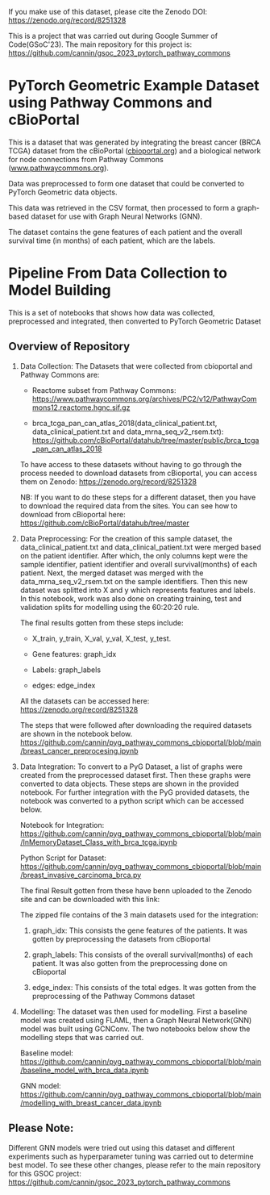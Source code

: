 If you make use of this dataset, please cite the Zenodo DOI: https://zenodo.org/record/8251328

This is a project that was carried out during Google Summer of Code(GSoC'23). The main repository for this project is: https://github.com/cannin/gsoc_2023_pytorch_pathway_commons

# PyTorch Geometric Example Dataset using Pathway Commons and cBioPortal

This is a dataset that was generated by integrating the breast cancer (BRCA TCGA) dataset from the cBioPortal ([cbioportal.org](https://www.cbioportal.org/)) and a biological network 
for node connections from Pathway Commons (www.pathwaycommons.org).
      
Data was preprocessed to form one dataset that could be converted to PyTorch Geometric data objects.

This data was retrieved in the CSV format, then processed to form a graph-based dataset for use with Graph Neural Networks (GNN).

The dataset contains the gene features of each patient and the overall survival time (in months) of each patient, which are the labels.

#  Pipeline From Data Collection to Model Building

This is a set of notebooks that shows how data was collected, preprocessed and integrated, then converted to PyTorch Geometric Dataset

## Overview of Repository
1. Data Collection: The Datasets that were collected from cbioportal and Pathway Commons are:
   
   - Reactome subset from Pathway Commons: https://www.pathwaycommons.org/archives/PC2/v12/PathwayCommons12.reactome.hgnc.sif.gz
     
   - brca_tcga_pan_can_atlas_2018(data_clinical_patient.txt, data_clinical_patient.txt and data_mrna_seq_v2_rsem.txt): 
     https://github.com/cBioPortal/datahub/tree/master/public/brca_tcga_pan_can_atlas_2018
     
   To have access to these datasets without having to go through the process needed to download datasets from cBioportal, you can access 
   them on Zenodo: https://zenodo.org/record/8251328

   NB: If you want to do these steps for a different dataset, then you have to download the required data from the sites. You can see how to download from cBioportal here: 
   https://github.com/cBioPortal/datahub/tree/master

2. Data Preprocessing: For the creation of this sample dataset, the data_clinical_patient.txt and data_clinical_patient.txt were merged based on the patient identifier.
   After which, the only columns kept were the sample identifier, patient identifier and overall survival(months) of each patient.
   Next, the merged dataset was merged with the data_mrna_seq_v2_rsem.txt on the sample identifiers. 
   Then this new dataset was splitted into X and y which represents features and labels.
   In this notebook, work was also done on creating training, test and validation splits for modelling using the 60:20:20 rule.

   The final results gotten from these steps include:

   - X_train, y_train, X_val, y_val, X_test, y_test.
   
   - Gene features: graph_idx
     
   - Labels: graph_labels
     
   - edges: edge_index

   All the datasets can be accessed here: https://zenodo.org/record/8251328

   The steps that were followed after downloading the required datasets are shown in the notebook below.
   https://github.com/cannin/pyg_pathway_commons_cbioportal/blob/main/breast_cancer_preprocesing.ipynb

4. Data Integration: To convert to a PyG Dataset, a list of graphs were created from the preprocessed dataset first.
   Then these graphs were converted to data objects. These steps are shown in the provided notebook.
   For further integration with the PyG provided datasets, the notebook was converted to a python script which can be accessed below.

   Notebook for Integration: https://github.com/cannin/pyg_pathway_commons_cbioportal/blob/main/InMemoryDataset_Class_with_brca_tcga.ipynb
   
   Python Script for Dataset: https://github.com/cannin/pyg_pathway_commons_cbioportal/blob/main/breast_invasive_carcinoma_brca.py
   
   The final Result gotten from these have benn uploaded to the Zenodo site and can be downloaded with this link: 

   The zipped file contains of the 3 main datasets used for the integration:

    1. graph_idx: This consists the gene features of the patients. It was gotten by preprocessing the datasets from cBioportal
       
    2. graph_labels: This consists of the overall survival(months) of each patient. It was also gotten from the preprocessing done on cBioportal
       
    3. edge_index: This consists of the total edges. It was gotten from the preprocessing of the Pathway Commons dataset
  
6. Modelling: The dataset was then used for modelling. First a baseline model was created using FLAML, then a Graph Neural Network(GNN) model was built using GCNConv.
   The two notebooks below show the modelling steps that was carried out.

   Baseline model: https://github.com/cannin/pyg_pathway_commons_cbioportal/blob/main/baseline_model_with_brca_data.ipynb

   GNN model: https://github.com/cannin/pyg_pathway_commons_cbioportal/blob/main/modelling_with_breast_cancer_data.ipynb

## Please Note:
   Different GNN models were tried out using this dataset and different experiments such as hyperparameter tuning was carried out to determine best model. To see these other changes,
   please refer to the main repository for this GSOC project: https://github.com/cannin/gsoc_2023_pytorch_pathway_commons

